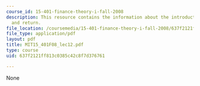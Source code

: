 ```yaml
---
course_id: 15-401-finance-theory-i-fall-2008
description: This resource contains the information about the introduction to risk
  and return.
file_location: /coursemedia/15-401-finance-theory-i-fall-2008/637f2121ff813c0385c42c8f7d376761_MIT15_401F08_lec12.pdf
file_type: application/pdf
layout: pdf
title: MIT15_401F08_lec12.pdf
type: course
uid: 637f2121ff813c0385c42c8f7d376761

---
```

None